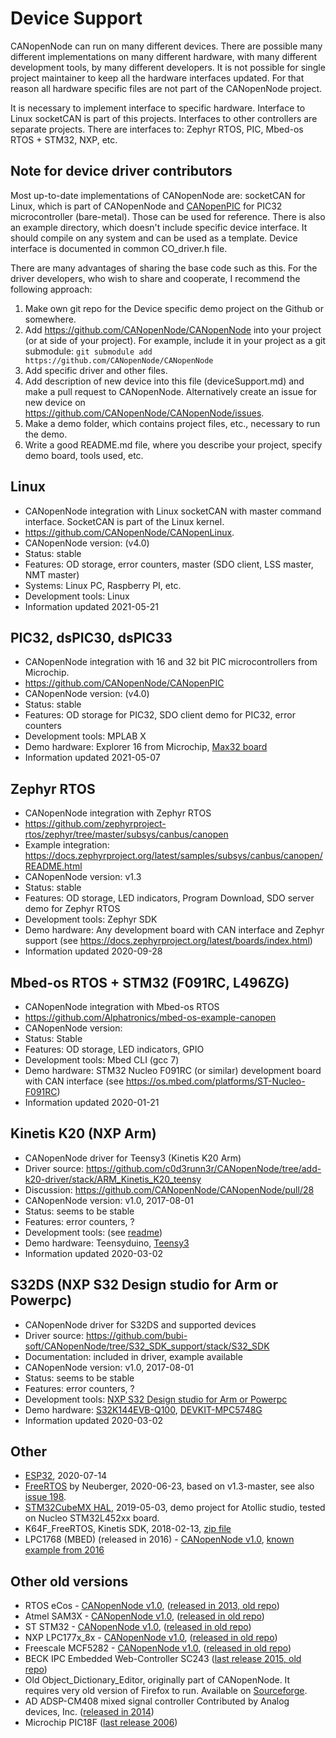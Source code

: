 Device Support
==============

CANopenNode can run on many different devices. There are possible many different implementations on many different hardware, with many different development tools, by many different developers. It is not possible for single project maintainer to keep all the hardware interfaces updated. For that reason all hardware specific files are not part of the CANopenNode project.

It is necessary to implement interface to specific hardware. Interface to Linux socketCAN is part of this projects. Interfaces to other controllers are separate projects. There are interfaces to: Zephyr RTOS, PIC, Mbed-os RTOS + STM32, NXP, etc.


Note for device driver contributors
-----------------------------------
Most up-to-date implementations of CANopenNode are: socketCAN for Linux, which is part of CANopenNode and [CANopenPIC](https://github.com/CANopenNode/CANopenPIC) for PIC32 microcontroller (bare-metal). Those can be used for reference. There is also an example directory, which doesn't include specific device interface. It should compile on any system and can be used as a template. Device interface is documented in common CO_driver.h file.

There are many advantages of sharing the base code such as this. For the driver developers, who wish to share and cooperate, I recommend the following approach:
1. Make own git repo for the Device specific demo project on the Github or somewhere.
2. Add https://github.com/CANopenNode/CANopenNode into your project (or at side of your project). For example, include it in your project as a git submodule: `git submodule add https://github.com/CANopenNode/CANopenNode`
3. Add specific driver and other files.
4. Add description of new device into this file (deviceSupport.md) and make a pull request to CANopenNode. Alternatively create an issue for new device on https://github.com/CANopenNode/CANopenNode/issues.
5. Make a demo folder, which contains project files, etc., necessary to run the demo.
6. Write a good README.md file, where you describe your project, specify demo board, tools used, etc.


Linux
-----
* CANopenNode integration with Linux socketCAN with master command interface. SocketCAN is part of the Linux kernel.
* https://github.com/CANopenNode/CANopenLinux.
* CANopenNode version: (v4.0)
* Status: stable
* Features: OD storage, error counters, master (SDO client, LSS master, NMT master)
* Systems: Linux PC, Raspberry PI, etc.
* Development tools: Linux
* Information updated 2021-05-21


PIC32, dsPIC30, dsPIC33
-----------------------
* CANopenNode integration with 16 and 32 bit PIC microcontrollers from Microchip.
* https://github.com/CANopenNode/CANopenPIC
* CANopenNode version: (v4.0)
* Status: stable
* Features: OD storage for PIC32, SDO client demo for PIC32, error counters
* Development tools: MPLAB X
* Demo hardware: Explorer 16 from Microchip, [Max32 board](https://reference.digilentinc.com/reference/microprocessor/max32/start)
* Information updated 2021-05-07


Zephyr RTOS
-----------
* CANopenNode integration with Zephyr RTOS
* https://github.com/zephyrproject-rtos/zephyr/tree/master/subsys/canbus/canopen
* Example integration: https://docs.zephyrproject.org/latest/samples/subsys/canbus/canopen/README.html
* CANopenNode version: v1.3
* Status: stable
* Features: OD storage, LED indicators, Program Download, SDO server demo for Zephyr RTOS
* Development tools: Zephyr SDK
* Demo hardware: Any development board with CAN interface and Zephyr support (see https://docs.zephyrproject.org/latest/boards/index.html)
* Information updated 2020-09-28


Mbed-os RTOS + STM32 (F091RC, L496ZG)
-------------------------------------
* CANopenNode integration with Mbed-os RTOS
* https://github.com/Alphatronics/mbed-os-example-canopen
* CANopenNode version:
* Status: Stable
* Features: OD storage, LED indicators, GPIO
* Development tools: Mbed CLI (gcc 7)
* Demo hardware: STM32 Nucleo F091RC (or similar) development board with CAN interface (see https://os.mbed.com/platforms/ST-Nucleo-F091RC)
* Information updated 2020-01-21


Kinetis K20 (NXP Arm)
---------------------
* CANopenNode driver for Teensy3 (Kinetis K20 Arm)
* Driver source: https://github.com/c0d3runn3r/CANopenNode/tree/add-k20-driver/stack/ARM_Kinetis_K20_teensy
* Discussion: https://github.com/CANopenNode/CANopenNode/pull/28
* CANopenNode version: v1.0, 2017-08-01
* Status: seems to be stable
* Features: error counters, ?
* Development tools: (see [readme](https://github.com/c0d3runn3r/CANopenNode/tree/add-k20-driver/stack/ARM_Kinetis_K20_teensy))
* Demo hardware: Teensyduino, [Teensy3](https://www.pjrc.com/store/teensy32.html)
* Information updated 2020-03-02


S32DS (NXP S32 Design studio for Arm or Powerpc)
------------------------------------------------
* CANopenNode driver for S32DS and supported devices
* Driver source: https://github.com/bubi-soft/CANopenNode/tree/S32_SDK_support/stack/S32_SDK
* Documentation: included in driver, example available
* CANopenNode version: v1.0, 2017-08-01
* Status: seems to be stable
* Features: error counters, ?
* Development tools: [NXP S32 Design studio for Arm or Powerpc](https://www.nxp.com/design/software/development-software/s32-design-studio-ide:S32-DESIGN-STUDIO-IDE?&fsrch=1&sr=1&pageNum=1)
* Demo hardware: [S32K144EVB-Q100](https://www.nxp.com/design/development-boards/automotive-development-platforms/s32k-mcu-platforms/s32k144-evaluation-board:S32K144EVB), [DEVKIT-MPC5748G](https://www.nxp.com/design/development-boards/automotive-development-platforms/mpc57xx-mcu-platforms/mpc5748g-development-board-for-secure-gateway:DEVKIT-MPC5748G)
* Information updated 2020-03-02


Other
-----
* [ESP32](https://github.com/CANopenNode/CANopenNode/issues/198#issuecomment-658429391), 2020-07-14
* [FreeRTOS](https://github.com/martinwag/CANopenNode/tree/neuberger-freertos/stack/neuberger-FreeRTOS) by Neuberger, 2020-06-23, based on v1.3-master, see also [issue 198](https://github.com/CANopenNode/CANopenNode/issues/198).
* [STM32CubeMX HAL](https://github.com/w1ne/CANOpenNode-CubeMX-HAL), 2019-05-03, demo project for Atollic studio, tested on Nucleo STM32L452xx board.
* K64F_FreeRTOS, Kinetis SDK, 2018-02-13, [zip file](https://github.com/CANopenNode/CANopenNode/pull/28#issuecomment-365392867)
* LPC1768 (MBED) (released in 2016) - [CANopenNode v1.0](https://github.com/CANopenNode/CANopenNode/tree/v1.0), [known example from 2016](https://github.com/exmachina-dev/CANopenMbed)


Other old versions
------------------
* RTOS eCos - [CANopenNode v1.0](https://github.com/CANopenNode/CANopenNode/tree/v1.0), ([released in 2013, old repo](http://sourceforge.net/p/canopennode/code_complete/))
* Atmel SAM3X - [CANopenNode v1.0](https://github.com/CANopenNode/CANopenNode/tree/v1.0), ([released in old repo](http://sourceforge.net/p/canopennode/code_complete/))
* ST STM32 - [CANopenNode v1.0](https://github.com/CANopenNode/CANopenNode/tree/v1.0), ([released in old repo](http://sourceforge.net/p/canopennode/code_complete/))
* NXP LPC177x_8x - [CANopenNode v1.0](https://github.com/CANopenNode/CANopenNode/tree/v1.0), ([released in old repo](http://sourceforge.net/p/canopennode/code_complete/))
* Freescale MCF5282 - [CANopenNode v1.0](https://github.com/CANopenNode/CANopenNode/tree/v1.0), ([released in old repo](http://sourceforge.net/p/canopennode/code_complete/))
* BECK IPC Embedded Web-Controller SC243 ([last release 2015, old repo](http://sourceforge.net/p/canopennode/code_complete/))
* Old Object_Dictionary_Editor, originally part of CANopenNode. It requires very old version of Firefox to run. Available on [Sourceforge](http://sourceforge.net/p/canopennode/code_complete/).
* AD ADSP-CM408 mixed signal controller Contributed by Analog devices, Inc. ([released in 2014](http://sourceforge.net/projects/canopennode-for-adsp-cm408f/))
* Microchip PIC18F ([last release 2006](https://sourceforge.net/projects/canopennode/files/canopennode/))
